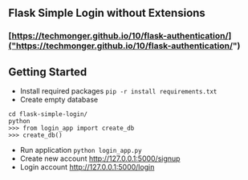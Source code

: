 ## Flask Simple Login without Extensions

### [https://techmonger.github.io/10/flask-authentication/]("https://techmonger.github.io/10/flask-authentication/")

## Getting Started

- Install required packages `pip -r install requirements.txt`
- Create empty database 
```
cd flask-simple-login/
python
>>> from login_app import create_db
>>> create_db()
```

- Run application `python login_app.py`
- Create new account  http://127.0.0.1:5000/signup
- Login account  http://127.0.0.1:5000/login
